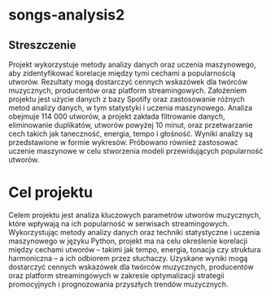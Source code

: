 # songs-analysis2

## Streszczenie

Projekt wykorzystuje metody analizy danych oraz uczenia maszynowego, aby zidentyfikować
korelacje między tymi cechami a popularnością utworów. Rezultaty mogą dostarczyć cennych
wskazówek dla twórców muzycznych, producentów oraz platform streamingowych.
Założeniem projektu jest użycie danych z bazy Spotify oraz zastosowanie różnych metod analizy
danych, w tym statystyki i uczenia maszynowego. Analiza obejmuje 114 000 utworów, a projekt
zakłada filtrowanie danych, eliminowanie duplikatów, utworów powyżej 10 minut, oraz przetwarzanie cech takich jak taneczność, energia, tempo i głośność. Wyniki analizy są przedstawione w
formie wykresów. Próbowano również zastosować uczenie maszynowe w celu stworzenia modeli
przewidujących popularność utworów.

# Cel projektu
Celem projektu jest analiza kluczowych parametrów utworów muzycznych, które wpływają na ich
popularność w serwisach streamingowych. Wykorzystując metody analizy danych oraz techniki statystyczne i uczenia maszynowego w języku Python, projekt ma na celu określenie korelacji między
cechami utworów – takimi jak tempo, energia, tonacja czy struktura harmoniczna – a ich odbiorem
przez słuchaczy. Uzyskane wyniki mogą dostarczyć cennych wskazówek dla twórców muzycznych,
producentów oraz platform streamingowych w zakresie optymalizacji strategii promocyjnych i prognozowania przyszłych trendów muzycznych.

